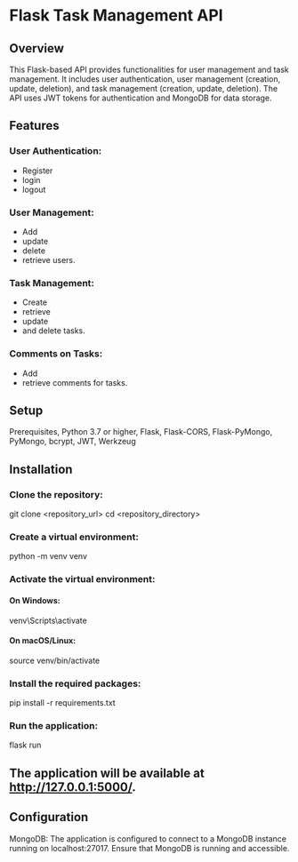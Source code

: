 # Flask Task Management API
## Overview
This Flask-based API provides functionalities for user management and task management. It includes user authentication, user management (creation, update, deletion), and task management (creation, update, deletion). The API uses JWT tokens for authentication and MongoDB for data storage.


## Features
### User Authentication:
* Register
* login
* logout
### User Management:
* Add
* update
* delete
* retrieve users.
### Task Management:
* Create
* retrieve
* update
* and delete tasks.
### Comments on Tasks:
* Add 
* retrieve comments for tasks.


## Setup
Prerequisites,
Python 3.7 or higher,
Flask,
Flask-CORS,
Flask-PyMongo,
PyMongo,
bcrypt,
JWT,
Werkzeug

## Installation

### Clone the repository:

git clone <repository_url>
cd <repository_directory>

### Create a virtual environment:
python -m venv venv

### Activate the virtual environment:

#### On Windows:
venv\Scripts\activate


#### On macOS/Linux:
source venv/bin/activate

### Install the required packages:
pip install -r requirements.txt

### Run the application:
flask run


## The application will be available at http://127.0.0.1:5000/.

## Configuration
MongoDB: The application is configured to connect to a MongoDB instance running on localhost:27017. Ensure that MongoDB is running and accessible.

